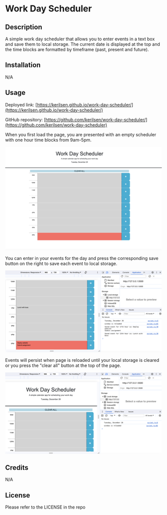 # Work Day Scheduler

## Description
A simple work day scheduler that allows you to enter events in a text box and save them to local storage. The current date is displayed at the top and the time blocks are formatted by timeframe (past, present and future).

## Installation
N/A

## Usage
Deployed link: [https://kerilsen.github.io/work-day-scheduler/](https://kerilsen.github.io/work-day-scheduler/)

GitHub repository: [https://github.com/kerilsen/work-day-scheduler/](https://github.com/kerilsen/work-day-scheduler)

When you first load the page, you are presented with an empty scheduler with one hour time blocks from 9am-5pm.

![Screenshot of empty scheduler](./Assets/images/screenshot_empty-scheduler.png)

You can enter in your events for the day and press the corresponding save button on the right to save each event to local storage.

![Screenshot of saved events](./Assets/images/screenshot_saved-events.png)

Events will persist when page is reloaded until your local storage is cleared or you press the "clear all" button at the top of the page.

![Screenshot of clear button](./Assets/images/screenshot_clear-button.png)

## Credits
N/A

## License
Please refer to the LICENSE in the repo

